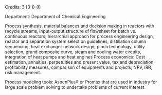 Credits: 3 (3-0-0)

Department: Department of Chemical Engineering

Process synthesis, material balances and decision making in reactors with recycle streams, input-output structure of flowsheet for batch vs. continuous reactors, hierarchial approach for process engineering design, reactor and separation system selection guidelines, distillation column sequencing, heat exchanger network design, pinch technology, utility selection, grand composite curve, steam and cooling water circuits, integration of heat pumps and heat engines Process economics: Cost estimation, annuities, perpetuities and present value, tax and depreciation, profitability measures, comparison of equipments and projects, NPV, IRR, risk management.

Process modeling tools: AspenPlus® or Promax that are used in industry for large scale problem solving to undertake problems of current interest.